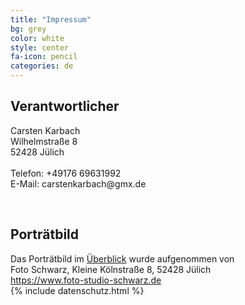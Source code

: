 ```yaml
---
title: "Impressum"
bg: grey
color: white
style: center
fa-icon: pencil
categories: de
---
```


<h2 id="dsg-general-controller">Verantwortlicher</h2>
<p>
Carsten Karbach<br/>
Wilhelmstraße 8<br/>  
52428 Jülich<br/>
<br/>
Telefon: +49176 69631992<br/>  
E-Mail: carstenkarbach@gmx.de<br/>  
</p>
<br/>

<h2 class="vspacetop">Porträtbild</h2>
Das Porträtbild im <a href="#summary">Überblick</a> wurde aufgenommen von<br/>
Foto Schwarz, Kleine Kölnstraße 8, 52428 Jülich<br/>
<a href="https://www.foto-studio-schwarz.de" target="_blank">https://www.foto-studio-schwarz.de</a>

<br/>
{% include datenschutz.html %}